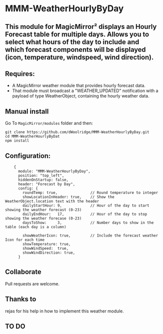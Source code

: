 # MMM-WeatherHourlyByDay
## This module for MagicMirror² displays an Hourly Forecast table for multiple days.  Allows you to select what hours of the day to include and which forecast components will be displayed (icon, temperature, windspeed, wind direction).

## Requires:
- A MagicMirror weather module that provides hourly forecast data.
- That module must broadcast a "WEATHER_UPDATED" notification with a payload of type WeatherObject, containing the hourly weather data.

## Manual install
Go To ```MagicMirror/modules``` folder and then:
```
git clone https://github.com/dWoolridge/MMM-WeatherHourlyByDay.git
cd MMM-WeatherHourlyByDat
npm install
```
## Configuration:
```
    {
      module: "MMM-WeatherHourlyByDay",
      position: "top_left",
      hiddenOnStartup: false,
      header: "Forecast by Day",
      config: {
        roundTemp: true,               // Round temperature to integer
        showLocationInHeader: true,    // Show the WeatherObject.location text with the header
        dailyStartHour: 9,             // Hour of the day to start showing the weather forecast (0-23)
        dailyEndHour:   17,            // Hour of the day to stop showing the weather forecase (0-23)
        daysToShow:     3,             // Number days to show in the table (each day is a column)

        showWeatherIcon: true,         // Include the forecast weather Icon for each time
        showTemperature: true,
        showWindSpeed:  true,
        showWindDirection: true,
      }
```
## Collaborate
Pull requests are welcome.

## Thanks to
rejas for his help in how to implement this weather module.

## TO DO
